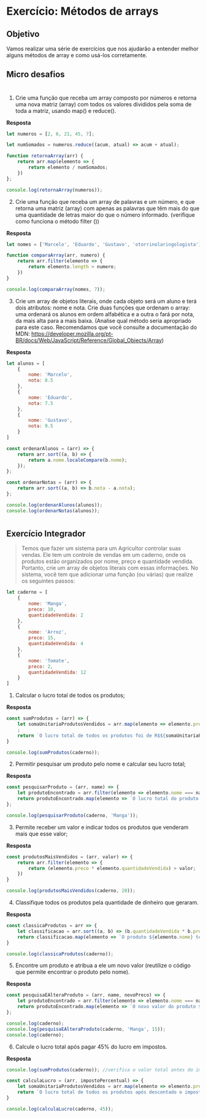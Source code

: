 # Exercício: Métodos de arrays


## Objetivo

Vamos realizar uma série de exercícios que nos ajudarão a entender melhor alguns métodos de array e como usá-los corretamente.

## Micro desafios

#

1. Crie uma função que receba um array composto por números e retorna uma nova matriz (array) com todos os valores divididos pela soma de toda a matriz, usando map() e reduce().

**Resposta**

```js
let numeros = [2, 6, 21, 45, 7];

let numSomados = numeros.reduce((acum, atual) => acum + atual);

function retornaArray(arr) {
    return arr.map(elemento => {
        return elemento / numSomados;
    })
};

console.log(retornaArray(numeros));
```

2. Crie uma função que receba um array de palavras e um número, e que retorna uma matriz (array) com apenas as palavras que têm mais do que uma quantidade de letras maior do que o número informado. (verifique como funciona o método filter ())

**Resposta**

```js
let nomes = ['Marcelo', 'Eduardo', 'Gustavo', 'otorrinolaringologista'];

function comparaArray(arr, numero) {
    return arr.filter(elemento => {
        return elemento.length > numero;
    })
}

console.log(comparaArray(nomes, 7));
```

3. Crie um array de objetos literais, onde cada objeto será um aluno e terá dois atributos: nome e nota. Crie duas funções que ordenam o array: uma ordenará os alunos em ordem alfabética e a outra o fará por nota, da mais alta para a mais baixa. (Analise qual método seria apropriado para este caso. Recomendamos que você consulte a documentação do MDN: https://developer.mozilla.org/pt-BR/docs/Web/JavaScript/Reference/Global_Objects/Array)

**Resposta**

```js
let alunos = [
    {
        nome: 'Marcelo',
        nota: 8.5
    },
    {
        nome: 'Eduardo',
        nota: 7.5
    },
    {
        nome: 'Gustavo',
        nota: 9.5
    }
]

const ordenarAlunos = (arr) => {
    return arr.sort((a, b) => {
        return a.nome.localeCompare(b.nome);
    });
};

const ordenarNotas = (arr) => {
    return arr.sort((a, b) => b.nota - a.nota);
};

console.log(ordenarAlunos(alunos));
console.log(ordenarNotas(alunos));
```

#

## Exercício Integrador

> Temos que fazer um sistema para um Agricultor controlar suas vendas. Ele tem um controle de vendas em um caderno, onde os produtos estão organizados por nome, preço e quantidade vendida. 
> Portanto, crie um array de objetos literais com essas informações. No sistema, você tem que adicionar uma função (ou várias) que realize os seguintes passos:

```js
let caderno = [
    {
        nome: 'Manga',
        preco: 10,
        quantidadeVendida: 2
    },
    {
        nome: 'Arroz',
        preco: 15,
        quantidadeVendida: 4
    },
    {
        nome: 'Tomate',
        preco: 2,
        quantidadeVendida: 12
    }
]
```

1. Calcular o lucro total de todos os produtos;

**Resposta**

```js
const sumProdutos = (arr) => {
    let somaUnitariaProdutosVendidos = arr.map(elemento => elemento.preco * elemento.quantidadeVendida);
    ;
    return `O lucro total de todos os produtos foi de R$${somaUnitariaProdutosVendidos.reduce((acum, atual) => acum + atual)}`;
}

console.log(sumProdutos(caderno));
```

2. Permitir pesquisar um produto pelo nome e calcular seu lucro total;

**Resposta**

```js
const pesquisarProduto = (arr, name) => {
    let produtoEncontrado = arr.filter(elemento => elemento.nome === name);
    return produtoEncontrado.map(elemento => `O lucro total do produto pesquisado foi de R$${elemento.preco * elemento.quantidadeVendida}`);
};

console.log(pesquisarProduto(caderno, 'Manga'));
```

3. Permite receber um valor e indicar todos os produtos que venderam mais que esse valor;

**Resposta**

```js
const produtosMaisVendidos = (arr, valor) => {
    return arr.filter(elemento => {
        return (elemento.preco * elemento.quantidadeVendida) > valor;
    })
}

console.log(produtosMaisVendidos(caderno, 20));
```

4. Classifique todos os produtos pela quantidade de dinheiro que geraram.

**Resposta**

```js
const classicaProdutos = arr => {
    let classificacao = arr.sort((a, b) => (b.quantidadeVendida * b.preco) - (a.quantidadeVendida * a.preco));
    return classificacao.map(elemento => `O produto ${elemento.nome} teve a quantidade de R$${elemento.quantidadeVendida * elemento.preco}`);
}

console.log(classicaProdutos(caderno));
```

5. Encontre um produto e atribua a ele um novo valor (reutilize o código que permite encontrar o produto pelo nome).

**Resposta**

```js
const pesquisaEAlteraProduto = (arr, name, novoPreco) => {
    let produtoEncontrado = arr.filter(elemento => elemento.nome === name);
    return produtoEncontrado.map(elemento => `O novo valor do produto ${elemento.nome} é ${elemento.preco = novoPreco}`);
};

console.log(caderno);
console.log(pesquisaEAlteraProduto(caderno, 'Manga', 15));
console.log(caderno);

```

6. Calcule o lucro total após pagar 45% do lucro em impostos.

**Resposta**

```js
console.log(sumProdutos(caderno)); //verifica o valor total antes do imposto

const calculaLucro = (arr, impostoPercentual) => {
    let somaUnitariaProdutosVendidos = arr.map(elemento => elemento.preco * elemento.quantidadeVendida);
    return `O lucro total de todos os produtos após descontado o imposto de ${impostoPercentual}% foi de R$${(somaUnitariaProdutosVendidos.reduce((acum, atual) => acum + atual)) - (impostoPercentual / 100 * somaUnitariaProdutosVendidos.reduce((acum, atual) => acum + atual)).toFixed(2)}`;
}

console.log(calculaLucro(caderno, 45));
```


